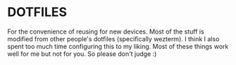 # DOTFILES
For the convenience of reusing for new devices. Most of the stuff is modified from other people's dotfiles (specifically wezterm).
I think I also spent too much time configuring this to my liking. Most of these things work well for me but not for you.
So please don't judge :)
